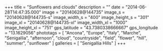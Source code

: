 +++
title = "Sunflowers and clouds"
description = ""
date = "2014-06-28T14:47:35.000"
image = "20140628@144735"
image_s = "20140628@144735-s"
image_width_s = "400"
image_height_s = "301"
image_xl = "20140628@144735-xl"
image_width_xl = "1000"
image_height_xl = "751"
gps_latitude = "43.7380338666667"
gps_longitude = "13.1629056"
phototags = [ "Ancona", "Europe", "Italy", "Marche", "Senigallia", "afternoon", "cloud", "countryside", "field", "flower", "hill", "summer", "sunflower" ]
galleries = [ "Senigallia Hills" ]
+++
